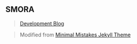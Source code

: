 ## SMORA

> [Development Blog](http://smora.jdtech.io/)

> Modified from [Minimal Mistakes Jekyll Theme](https://github.com/mmistakes/minimal-mistakes/)
